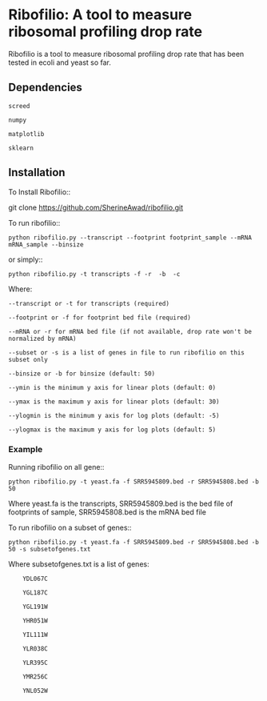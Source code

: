 
# Ribofilio: A tool to measure ribosomal profiling drop rate

Ribofilio is a tool to measure ribosomal profiling drop rate that has been tested in ecoli and yeast so far.


## Dependencies

	screed

	numpy
	
	matplotlib
	
	sklearn

## Installation 

To Install Ribofilio::


   git clone https://github.com/SherineAwad/ribofilio.git


To run ribofilio::


    python ribofilio.py --transcript --footprint footprint_sample --mRNA mRNA_sample --binsize  
    
or simply::


    python ribofilio.py -t transcripts -f -r  -b  -c 

 
Where: 


   ``--transcript or -t for transcripts (required)`` 


   ``--footprint or -f for footprint bed file (required)`` 


   ``--mRNA or -r for mRNA bed file (if not available, drop rate won't be normalized by mRNA)`` 


   ``--subset or -s is a list of genes in file to run ribofilio on this subset only``


   ``--binsize or -b for binsize (default: 50)`` 


   ``--ymin is the minimum y axis for linear plots (default: 0)`` 


   ``--ymax is the maximum y axis for linear plots (default: 30)``


   ``--ylogmin is the minimum y axis for log plots (default: -5)``


   ``--ylogmax is the maximum y axis for log plots (default: 5)``


### Example 

Running ribofilio on all gene:: 
   
    python ribofilio.py -t yeast.fa -f SRR5945809.bed -r SRR5945808.bed -b 50  

Where yeast.fa is the transcripts, SRR5945809.bed is the bed file of footprints of sample, SRR5945808.bed is the mRNA bed file


To run ribofilio on a subset of genes:: 


    python ribofilio.py -t yeast.fa -f SRR5945809.bed -r SRR5945808.bed -b 50 -s subsetofgenes.txt 

Where subsetofgenes.txt is a list of genes: 

        YDL067C
   
        YGL187C
   
        YGL191W
   
        YHR051W
   
        YIL111W
   
        YLR038C
   
        YLR395C
   
        YMR256C
   
        YNL052W
